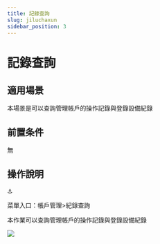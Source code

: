```yaml
---
title: 記錄查詢
slug: jiluchaxun
sidebar_position: 3
---
```



# 記錄查詢

## 適用場景

本場景是可以查詢管理帳戶的操作記錄與登錄設備紀錄

## 前置条件

無

## 操作說明

<div class="callout callout-bg-6 callout-border-6">
<div class='callout-emoji'>⚓</div>
<p>菜單入口：帳戶管理&gt;紀錄查詢</p>
</div>

本作業可以查詢管理帳戶的操作記錄與登錄設備紀錄

<img src="/assets/MWjNbXYbtowqIAxmQFgciXzEnBe.png" src-width="3248" src-height="946" align="center"/>

